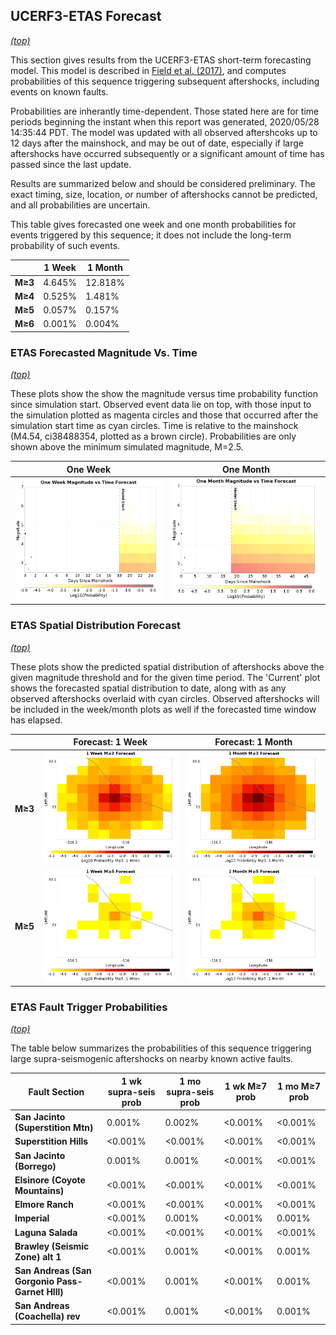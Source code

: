 ## UCERF3-ETAS Forecast
*[(top)](#table-of-contents)*

This section gives results from the UCERF3-ETAS short-term forecasting model. This model is described in [Field et al. (2017)](http://bssa.geoscienceworld.org/lookup/doi/10.1785/0120160173), and computes probabilities of this sequence triggering subsequent aftershocks, including events on known faults.

Probabilities are inherantly time-dependent. Those stated here are for time periods beginning the instant when this report was generated, 2020/05/28 14:35:44 PDT. The model was updated with all observed aftershcoks up to 12 days after the mainshock, and may be out of date, especially if large aftershocks have occurred subsequently or a significant amount of time has passed since the last update.

Results are summarized below and should be considered preliminary. The exact timing, size, location, or number of aftershocks cannot be predicted, and all probabilities are uncertain.


This table gives forecasted one week and one month probabilities for events triggered by this sequence; it does not include the long-term probability of such events.

|  | 1 Week | 1 Month |
|-----|-----|-----|
| **M&ge;3** | 4.645% | 12.818% |
| **M&ge;4** | 0.525% | 1.481% |
| **M&ge;5** | 0.057% | 0.157% |
| **M&ge;6** | 0.001% | 0.004% |

### ETAS Forecasted Magnitude Vs. Time
*[(top)](#table-of-contents)*

These plots show the show the magnitude versus time probability function since simulation start. Observed event data lie on top, with those input to the simulation plotted as magenta circles and those that occurred after the simulation start time as cyan circles. Time is relative to the mainshock (M4.54, ci38488354, plotted as a brown circle). Probabilities are only shown above the minimum simulated magnitude, M=2.5.

| One Week | One Month |
|-----|-----|
| ![Mag-time plot](resources/mag_time_week.png) | ![Mag-time plot](resources/mag_time_month.png) |

### ETAS Spatial Distribution Forecast
*[(top)](#table-of-contents)*

These plots show the predicted spatial distribution of aftershocks above the given magnitude threshold and for the given time period. The 'Current' plot shows the forecasted spatial distribution to date, along with as any observed aftershocks overlaid with cyan circles. Observed aftershocks will be included in the week/month plots as well if the forecasted time window has elapsed.

|  | Forecast: 1 Week | Forecast: 1 Month |
|-----|-----|-----|
| **M&ge;3** | ![Map](resources/comcat_compare_prob_1wk_m3.png) | ![Map](resources/comcat_compare_prob_1mo_m3.png) |
| **M&ge;5** | ![Map](resources/comcat_compare_prob_1wk_m5.png) | ![Map](resources/comcat_compare_prob_1mo_m5.png) |

### ETAS Fault Trigger Probabilities
*[(top)](#table-of-contents)*

The table below summarizes the probabilities of this sequence triggering large supra-seismogenic aftershocks on nearby known active faults.

| Fault Section | 1 wk supra-seis prob | 1 mo supra-seis prob | 1 wk M&ge;7 prob | 1 mo M&ge;7 prob |
|-----|-----|-----|-----|-----|
| **San Jacinto (Superstition Mtn)** | 0.001% | 0.002% | <0.001% | <0.001% |
| **Superstition Hills** | <0.001% | <0.001% | <0.001% | <0.001% |
| **San Jacinto (Borrego)** | 0.001% | 0.001% | <0.001% | <0.001% |
| **Elsinore (Coyote Mountains)** | <0.001% | <0.001% | <0.001% | <0.001% |
| **Elmore Ranch** | <0.001% | <0.001% | <0.001% | <0.001% |
| **Imperial** | <0.001% | 0.001% | <0.001% | 0.001% |
| **Laguna Salada** | <0.001% | <0.001% | <0.001% | <0.001% |
| **Brawley (Seismic Zone) alt 1** | <0.001% | 0.001% | <0.001% | 0.001% |
| **San Andreas (San Gorgonio Pass-Garnet HIll)** | <0.001% | 0.001% | <0.001% | 0.001% |
| **San Andreas (Coachella) rev** | <0.001% | 0.001% | <0.001% | 0.001% |
